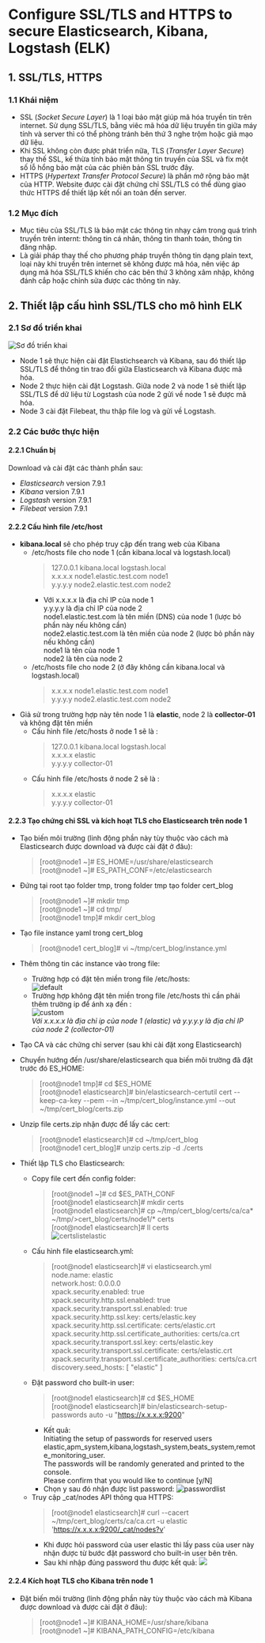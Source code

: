 # Configure SSL/TLS and HTTPS to secure Elasticsearch, Kibana, Logstash (ELK)

## 1. SSL/TLS, HTTPS

### 1.1 Khái niệm
- SSL (_Socket Secure Layer_) là 1 loại bảo mật giúp mã hóa truyền tin trên internet. Sử dụng SSL/TLS, bằng viêc mã hóa dữ liệu truyền tin giữa máy tính và server thì có thể phòng tránh bên thứ 3 nghe trộm hoặc giả mạo dữ liệu.
- Khi SSL không còn được phát triển nữa, TLS (_Transfer Layer Secure_) thay thế SSL, kế thừa tính bảo mật thông tin truyền của SSL và fix một số lỗ hổng bảo mật của các phiên bản SSL trước đây.
- HTTPS (_Hypertext Transfer Protocol Secure_) là phần mở rộng bảo mật của HTTP. Website được cài đặt chứng chỉ SSL/TLS có thể dùng giao thức HTTPS để thiết lập kết nối an toàn đến server. 

### 1.2 Mục đích
- Mục tiêu của SSL/TLS là bảo mật các thông tin nhạy cảm trong quá trình truyền trên internt: thông tin cá nhân, thông tin thanh toán, thông tin đăng nhập.
- Là giải pháp thay thế cho phương pháp truyền thông tin dạng plain text, loại này khi truyền trên internet sẽ không được mã hóa, nên việc áp dụng mã hóa SSL/TLS khiến cho các bên thứ 3 không xâm nhập, không đánh cắp hoặc chỉnh sửa được các thông tin này.

## 2. Thiết lập cấu hình SSL/TLS cho mô hình ELK

### 2.1 Sơ đồ triển khai
![Sơ đồ triển khai](../ConfigureSSLForELK/img/deploy-diagram.png)
- Node 1 sẽ thực hiện cài đặt Elastichsearch và Kibana, sau đó thiết lập SSL/TLS để thông tin trao đổi giữa Elasticsearch và Kibana được mã hóa.
- Node 2 thực hiện cài đặt Logstash. Giữa node 2 và node 1 sẽ thiết lập SSL/TLS để dữ liệu từ Logstash của node 2 gửi về node 1 sẽ được mã hóa.
- Node 3 cài đặt Filebeat, thu thập file log và gửi về Logstash.

### 2.2 Các bước thực hiện

#### 2.2.1 Chuẩn bị
Download và cài đặt các thành phần sau:
- _Elasticsearch_ version 7.9.1 <br>
- _Kibana_ version 7.9.1 <br>
- _Logstash_ version 7.9.1 <br>
- _Filebeat_ version 7.9.1

#### 2.2.2 Cấu hình file /etc/host 
- **kibana.local** sẽ cho phép truy cập đến trang web của Kibana <br>
  - /etc/hosts file cho node 1 (cần kibana.local và logstash.local) <br>
    > 127.0.0.1 kibana.local logstash.local <br>
    > x.x.x.x node1.elastic.test.com node1 <br>
    > y.y.y.y node2.elastic.test.com node2 <br>
    - Với x.x.x.x là địa chỉ IP của node 1 <br>
    y.y.y.y là địa chỉ IP của node 2 <br>
    node1.elastic.test.com là tên miền (DNS) của node 1 (lược bỏ phần này nếu không cần) <br>
    node2.elastic.test.com là tên miền của node 2 (lược bỏ phần này nếu không cần) <br>
    node1 là tên của node 1 <br>
    node2 là tên của node 2
  - /etc/hosts file cho node 2 (ở đây không cần kibana.local và logstash.local) <br>
    > x.x.x.x node1.elastic.test.com node1 <br>
      y.y.y.y node2.elastic.test.com node2 <br>
- Giả sử trong trường hợp này tên node 1 là **elastic**, node 2 là **collector-01** và không đặt tên miền <br>
  - Cấu hình file /etc/hosts ở node 1 sẽ là : <br>
    > 127.0.0.1 kibana.local logstash.local <br>
      x.x.x.x elastic <br>
      y.y.y.y collector-01 <br>
  - Cấu hình file /etc/hosts ở node 2 sẽ là : <br>
    > x.x.x.x elastic <br>
      y.y.y.y collector-01 <br>

#### 2.2.3 Tạo chứng chỉ SSL và kích hoạt TLS cho Elasticsearch trên node 1

- Tạo biến môi trường (linh động phần này tùy thuộc vào cách mà Elasticsearch được download và được cài đặt ở đâu): <br>
  > [root@node1 ~]# ES_HOME=/usr/share/elasticsearch <br>
    [root@node1 ~]# ES_PATH_CONF=/etc/elasticsearch
- Đứng tại root tạo folder tmp, trong folder tmp tạo folder cert_blog
  > [root@node1 ~]# mkdir tmp <br>
    [root@node1 ~]# cd tmp/ <br>
    [root@node1 tmp]# mkdir cert_blog
- Tạo file instance yaml trong cert_blog
  > [root@node1 cert_blog]# vi ~/tmp/cert_blog/instance.yml
- Thêm thông tin các instance vào trong file:
  - Trường hợp có đặt tên miền trong file /etc/hosts: <br>
    ![default](./img/default-instances.png)
  - Trường hợp không đặt tên miền trong file /etc/hosts thì cần phải thêm trường ip để ánh xạ đến : <br>
    ![custom](./img/custom-instances.png) <br>
    _Với x.x.x.x là địa chỉ ip của node 1 (elastic) và y.y.y.y là địa chỉ IP của node 2 (collector-01)_
- Tạo CA và các chứng chỉ server (sau khi cài đặt xong Elasticsearch)

- Chuyển hướng đến /usr/share/elasticsearch qua biến môi trường đã đặt trước đó ES_HOME:
  > [root@node1 tmp]# cd $ES_HOME <br>
  [root@node1 elasticsearch]# bin/elasticsearch-certutil cert --keep-ca-key --pem --in ~/tmp/cert_blog/instance.yml --out ~/tmp/cert_blog/certs.zip
- Unzip file certs.zip nhận được để lấy các cert:
  > [root@node1 elasticsearch]# cd ~/tmp/cert_blog <br>
    [root@node1 cert_blog]# unzip certs.zip -d ./certs
- Thiết lập TLS cho Elasticsearch:
  - Copy file cert đến config folder:
    >[root@node1 ~]# cd $ES_PATH_CONF <br>
    [root@node1 elasticsearch]# mkdir certs <br>
    [root@node1 elasticsearch]# cp ~/tmp/cert_blog/certs/ca/ca* ~/tmp/>cert_blog/certs/node1/* certs <br>
    [root@node1 elasticsearch]# ll certs <br>
    ![certslistelastic](./img/cert-list-elastic.png)
  - Cấu hình file elasticsearch.yml:
    > [root@node1 elasticsearch]# vi elasticsearch.yml <br>
    node.name: elastic <br>
    network.host: 0.0.0.0 <br>
    xpack.security.enabled: true <br>
    xpack.security.http.ssl.enabled: true <br>
    xpack.security.transport.ssl.enabled: true <br>
    xpack.security.http.ssl.key: certs/elastic.key <br>
    xpack.security.http.ssl.certificate: certs/elastic.crt <br>
    xpack.security.http.ssl.certificate_authorities: certs/ca.crt <br>
    xpack.security.transport.ssl.key: certs/elastic.key <br>
    xpack.security.transport.ssl.certificate: certs/elastic.crt <br>
    xpack.security.transport.ssl.certificate_authorities: certs/ca.crt <br>
    discovery.seed_hosts: [ "elastic" ]
  - Đặt password cho built-in user:
    > [root@node1 elasticsearch]# cd $ES_HOME <br>
    [root@node1 elasticsearch]# bin/elasticsearch-setup-passwords auto -u "https://x.x.x.x:9200"  <br>
    - Kết quả:  <br>
    Initiating the setup of passwords for reserved users elastic,apm_system,kibana,logstash_system,beats_system,remote_monitoring_user. <br>
    The passwords will be randomly generated and printed to the console. <br>
    Please confirm that you would like to continue [y/N]
    - Chọn y sau đó nhận được list password:
    ![passwordlist](./img/password-list.png)
  - Truy cập _cat/nodes API thông qua HTTPS:
    > [root@node1 elasticsearch]# curl --cacert ~/tmp/cert_blog/certs/ca/ca.crt -u elastic 'https://x.x.x.x:9200/_cat/nodes?v' <br>
    - Khi được hỏi password của user elastic thì lấy pass của user này nhận được từ bước đặt password cho built-in user bên trên.
    - Sau khi nhập đúng password thu được kết quả:
    ![](./img/access-api.png)

#### 2.2.4 Kích hoạt TLS cho Kibana trên node 1

- Đặt biến môi trường (linh động phần này tùy thuộc vào cách mà Kibana được download và được cài đặt ở đâu): <br>
  > [root@node1 ~]# KIBANA_HOME=/usr/share/kibana <br>
    [root@node1 ~]# KIBANA_PATH_CONFIG=/etc/kibana
